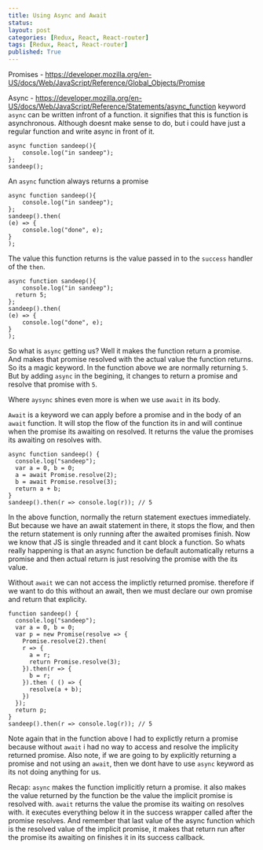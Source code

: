 ```yaml
---
title: Using Async and Await
status: 
layout: post
categories: [Redux, React, React-router]
tags: [Redux, React, React-router]
published: True
---
```


Promises - https://developer.mozilla.org/en-US/docs/Web/JavaScript/Reference/Global_Objects/Promise

Async - https://developer.mozilla.org/en-US/docs/Web/JavaScript/Reference/Statements/async_function
keyword `async` can be written infront of a function.
it signifies that this is function is asynchronous.
Although doesnt make sense to do, but i could have just a regular function and write async in front of it.
```
async function sandeep(){
	console.log("in sandeep");
};
sandeep();
```

An `async` function always returns a promise
```
async function sandeep(){
	console.log("in sandeep");
};
sandeep().then(
(e) => {
	console.log("done", e);
}
);
```

The value this function returns is the value passed in to the `success` handler of the `then`.
```
async function sandeep(){
	console.log("in sandeep");
  return 5;
};
sandeep().then(
(e) => {
	console.log("done", e);
}
);
```

So what is `async` getting us?
Well it makes the function return a promise. And makes that promise resolved with the actual value the function returns.
So its a magic keyword. In the function above we are normally returning `5`. But by adding `async` in the begining, it changes to return a promise and resolve that promise with `5`.

Where `aysync` shines even more is when we use `await` in its body.

`Await` is a keyword we can apply before a promise and in the body of an `await` function. It will stop the flow of the function its in and will continue when the promise its awaiting on resolved. It returns the value the promises its awaiting on resolves with.

```
async function sandeep() {
  console.log("sandeep");
  var a = 0, b = 0;
  a = await Promise.resolve(2);
  b = await Promise.resolve(3);
  return a + b;
}
sandeep().then(r => console.log(r)); // 5
```

In the above function, normally the return statement exectues immediately. But because we have an await statement in there, it stops the flow, and then the return statement is only running after the awaited promises finish. Now we know that JS is single threaded and it cant block a function. So whats really happening is that an async function be default automatically returns a promise and then actual return is just resolving the promise with the its value.

Without `await` we can not access the implictly returned promise. therefore if we want to do this without an await, then we must declare our own promise and return that explicity.

```
function sandeep() {
  console.log("sandeep");
  var a = 0, b = 0;
  var p = new Promise(resolve => {
    Promise.resolve(2).then(
    r => {
      a = r;
      return Promise.resolve(3);
    }).then(r => {
      b = r;
    }).then ( () => {
      resolve(a + b);
    })
  });
  return p;
}
sandeep().then(r => console.log(r)); // 5
```
Note again that in the function above I had to explictly return a promise because without `await` i had no way to access and resolve the implicity returned promise.
Also note, if we are going to by explicitly returning a promise and not using an `await`, then we dont have to use `async` keyword as its not doing anything for us.

Recap:
`async` makes the function implicitly return a promise. it also makes the value returned by the function be the value the implicit promise is resolved with.
`await` returns the value the promise its waiting on resolves with. it executes everything below it in the success wrapper called after the promise resolves. And remember that last value of the async function which is the resolved value of the implicit promise, it makes that return run after the promise its awaiting on finishes it in its success callback.